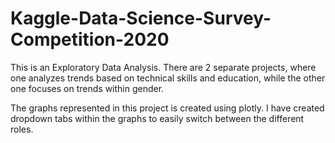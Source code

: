 # Kaggle-Data-Science-Survey-Competition-2020
This is an Exploratory Data Analysis. There are 2 separate projects, where one analyzes trends based on technical skills and education, while the other one focuses on trends within gender.

The graphs represented in this project is created using plotly. I have created dropdown tabs within the graphs to easily switch between the different roles.
